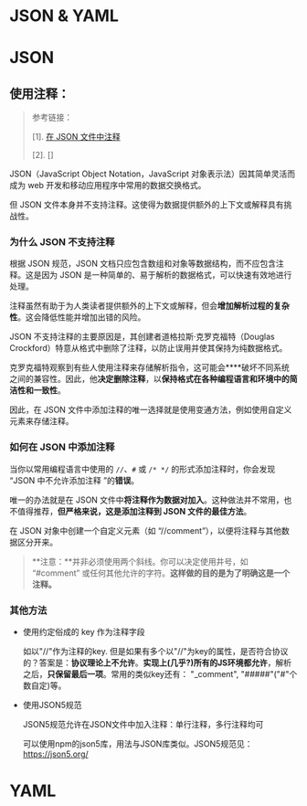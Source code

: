 # JSON & YAML

# JSON

## 使用注释：

> 参考链接：
>
> [1]. [在 JSON 文件中注释](https://www.freecodecamp.org/chinese/news/comments-in-json/)
>
> [2]. []

JSON（JavaScript Object Notation，JavaScript 对象表示法）因其简单灵活而成为 web 开发和移动应用程序中常用的数据交换格式。

但 JSON 文件本身并不支持注释。这使得为数据提供额外的上下文或解释具有挑战性。

### 为什么 JSON 不支持注释

根据 JSON 规范，JSON 文档只应包含数组和对象等数据结构，而不应包含注释。这是因为 JSON 是一种简单的、易于解析的数据格式，可以快速有效地进行处理。

注释虽然有助于为人类读者提供额外的上下文或解释，但会**增加解析过程的复杂性**。这会降低性能并增加出错的风险。

JSON 不支持注释的主要原因是，其创建者道格拉斯·克罗克福特（Douglas Crockford）特意从格式中删除了注释，以防止误用并使其保持为纯数据格式。

克罗克福特观察到有些人使用注释来存储解析指令，这可能会****破坏不同系统之间的兼容性。因此，他**决定删除注释**，以**保持格式在各种编程语言和环境中的简洁性和一致性**。

因此，在 JSON 文件中添加注释的唯一选择就是使用变通方法，例如使用自定义元素来存储注释。

### 如何在 JSON 中添加注释

当你以常用编程语言中使用的 `//`、`#` 或 `/* */` 的形式添加注释时，你会发现 “JSON 中不允许添加注释 ”的**错误**。

唯一的办法就是在 JSON 文件中**将注释作为数据对加入**。这种做法并不常用，也不值得推荐，**但严格来说，这是添加注释到 JSON 文件的最佳方法**。

在 JSON 对象中创建一个自定义元素（如 “//comment”），以便将注释与其他数据区分开来。

> **注意：**并非必须使用两个斜线。你可以决定使用井号，如 “#comment” 或任何其他允许的字符。**这样做的目的是为了明确这是一个注释。**

### 其他方法

- 使用约定俗成的 key 作为注释字段

    如以"//"作为注释的key. 但是如果有多个以"//"为key的属性，是否符合协议的？答案是：**协议理论上不允许**。**实现上(几乎?)所有的JS环境都允许**，解析之后，**只保留最后一项**。常用的类似key还有： "_comment", "#####"("#"个数自定)等。
    
- 使用JSON5规范

    JSON5规范允许在JSON文件中加入注释：单行注释，多行注释均可

    可以使用npm的json5库，用法与JSON库类似。JSON5规范见：https://json5.org/





# YAML

